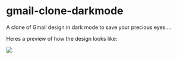 # gmail-clone-darkmode

A clone of Gmail design in dark mode to save your precious eyes....

Heres a preview of how the design looks like:

![](demo.gif)
